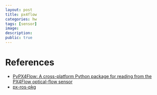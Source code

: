 ```yaml
---
layout: post
title: px4flow
categories: hw
tags: [sensor]
image: 
description: 
public: true
---
```




# References
- [PyPX4Flow: A cross-platform Python package for reading from the PX4Flow optical-flow sensor](https://simondlevy.academic.wlu.edu/software/pypx4flow/)
- [px-ros-pkg](https://github.com/cvg/px-ros-pkg)